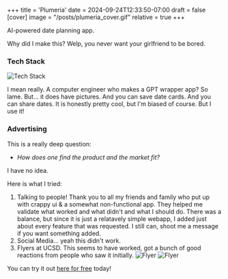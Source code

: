 +++
title = 'Plumeria'
date = 2024-09-24T12:33:50-07:00
draft = false
[cover]
    image = "/posts/plumeria_cover.gif"
    relative = true
+++

AI-powered date planning app.

Why did I make this? Welp, you never want your girlfriend to be bored.

### Tech Stack

![Tech Stack](/posts/plumeria_1.png)

I mean really. A computer engineer who makes a GPT wrapper app? So lame. But... it does have pictures. And you can save date cards. And you can share dates. It is honestly pretty cool, but I'm biased of course. But I use it!

### Advertising

This is a really deep question:

- _How does one find the product and the market fit?_

I have no idea.

Here is what I tried:

1. Talking to people!
   Thank you to all my friends and family who put up with crappy ui & a somewhat non-functional app. They helped me validate what worked and what didn't and what I should do. There was a balance, but since it is just a relatavely simple webapp, I added just about every feature that was requested. I still can, shoot me a message if you want something added.
2. Social Media... yeah this didn't work.
3. Flyers at UCSD. This seems to have worked, got a bunch of good reactions from people who saw it initially.
   ![Flyer](/posts/plumeria_2.png)
   ![Flyer](/posts/plumeria_3.png)

You can try it out [here for free](https://goplumeria.com) today!
